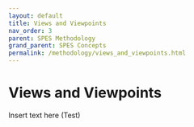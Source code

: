 ```yaml
---
layout: default
title: Views and Viewpoints
nav_order: 3
parent: SPES Methodology
grand_parent: SPES Concepts
permalink: /methodology/views_and_viewpoints.html
---
```

# Views and Viewpoints
Insert text here (Test)
